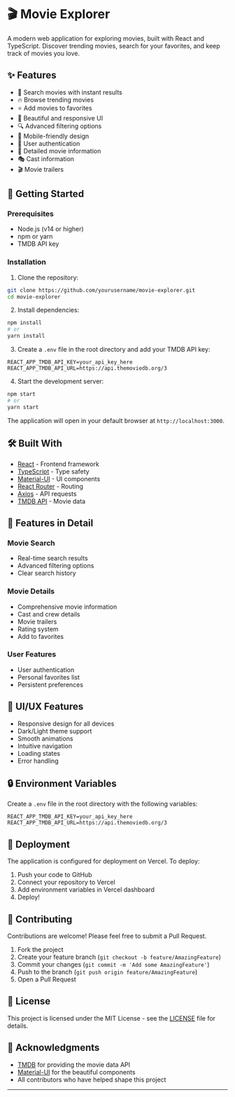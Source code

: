 # 🎬 Movie Explorer

A modern web application for exploring movies, built with React and TypeScript. Discover trending movies, search for your favorites, and keep track of movies you love.

## ✨ Features

- 🎯 Search movies with instant results
- 🔥 Browse trending movies
- ⭐ Add movies to favorites
- 🎨 Beautiful and responsive UI
- 🔍 Advanced filtering options
- 📱 Mobile-friendly design
- 🔐 User authentication
- 🎥 Detailed movie information
- 🎭 Cast information
- 🎬 Movie trailers

## 🚀 Getting Started

### Prerequisites

- Node.js (v14 or higher)
- npm or yarn
- TMDB API key

### Installation

1. Clone the repository:
```bash
git clone https://github.com/yourusername/movie-explorer.git
cd movie-explorer
```

2. Install dependencies:
```bash
npm install
# or
yarn install
```

3. Create a `.env` file in the root directory and add your TMDB API key:
```
REACT_APP_TMDB_API_KEY=your_api_key_here
REACT_APP_TMDB_API_URL=https://api.themoviedb.org/3
```

4. Start the development server:
```bash
npm start
# or
yarn start
```

The application will open in your default browser at `http://localhost:3000`.

## 🛠️ Built With

- [React](https://reactjs.org/) - Frontend framework
- [TypeScript](https://www.typescriptlang.org/) - Type safety
- [Material-UI](https://mui.com/) - UI components
- [React Router](https://reactrouter.com/) - Routing
- [Axios](https://axios-http.com/) - API requests
- [TMDB API](https://www.themoviedb.org/documentation/api) - Movie data

## 📱 Features in Detail

### Movie Search
- Real-time search results
- Advanced filtering options
- Clear search history

### Movie Details
- Comprehensive movie information
- Cast and crew details
- Movie trailers
- Rating system
- Add to favorites

### User Features
- User authentication
- Personal favorites list
- Persistent preferences

## 🎨 UI/UX Features

- Responsive design for all devices
- Dark/Light theme support
- Smooth animations
- Intuitive navigation
- Loading states
- Error handling

## 🔒 Environment Variables

Create a `.env` file in the root directory with the following variables:

```
REACT_APP_TMDB_API_KEY=your_api_key_here
REACT_APP_TMDB_API_URL=https://api.themoviedb.org/3
```

## 🚀 Deployment

The application is configured for deployment on Vercel. To deploy:

1. Push your code to GitHub
2. Connect your repository to Vercel
3. Add environment variables in Vercel dashboard
4. Deploy!

## 🤝 Contributing

Contributions are welcome! Please feel free to submit a Pull Request.

1. Fork the project
2. Create your feature branch (`git checkout -b feature/AmazingFeature`)
3. Commit your changes (`git commit -m 'Add some AmazingFeature'`)
4. Push to the branch (`git push origin feature/AmazingFeature`)
5. Open a Pull Request

## 📝 License

This project is licensed under the MIT License - see the [LICENSE](LICENSE) file for details.

## 🙏 Acknowledgments

- [TMDB](https://www.themoviedb.org/) for providing the movie data API
- [Material-UI](https://mui.com/) for the beautiful components
- All contributors who have helped shape this project



---



